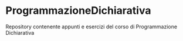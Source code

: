 # ProgrammazioneDichiarativa

Repository contenente appunti e esercizi del corso di Programmazione Dichiarativa
